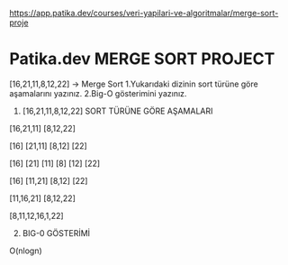 
https://app.patika.dev/courses/veri-yapilari-ve-algoritmalar/merge-sort-proje

# Patika.dev MERGE SORT PROJECT

[16,21,11,8,12,22] -> Merge Sort
1.Yukarıdaki dizinin sort türüne göre aşamalarını yazınız.
2.Big-O gösterimini yazınız.

1. [16,21,11,8,12,22] SORT TÜRÜNE GÖRE AŞAMALARI

[16,21,11] [8,12,22]

[16] [21,11] [8,12] [22]

[16] [21] [11] [8] [12] [22]

[16] [11,21] [8,12] [22]

[11,16,21] [8,12,22]

[8,11,12,16,1,22]

2. BIG-0 GÖSTERİMİ

O(nlogn)
